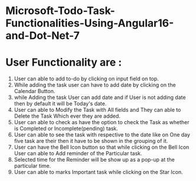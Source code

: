 # Microsoft-Todo-Task-Functionalities-Using-Angular16-and-Dot-Net-7
# User Functionality are : 
1.  User can able to add to-do by clicking on input field on top.
2. While adding the task user can have to add date by clicking on the Calendar Button. 
3. while Adding the task User can add date and if User is not adding date then by default it will be Today's date.
4. User can able to Modify the Task  with All fields and They can able to Delete the Task Which ever they are added.
5. User can able to check as have the option to check the Task as whether is Completed or Incomplete(pending) task.
6. User can able to see the task with respective to the date like on One day five task are their then it have to be shown in the grouping of it.
7. User can have the Bell Icon button so that while clicking on the Bell Icon User can able to Add reminder of the Particular task.
8. Selected time for the Reminder will be show up as a pop-up at the particular time.
9. User can able to marks Important task while clicking on the Star Icon.